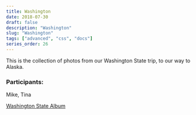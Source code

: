 ```yaml
---
title: Washington
date: 2018-07-30
draft: false
description: "Washington"
slug: "Washington"
tags: ["advanced", "css", "docs"]
series_order: 26
---
```


This is the collection of photos from our Washington State trip, to our way to Alaska.

### Participants:
Mike, Tina

[Washington State Album](https://photos.app.goo.gl/LTXLkvRw2hota1n57)
